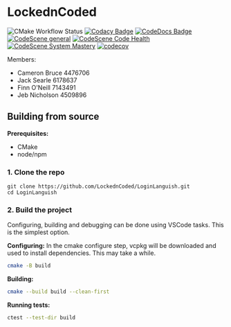 # LockednCoded

![CMake Workflow Status](https://github.com/LockednCoded/LoginLanguish/actions/workflows/cmake.yml/badge.svg)
[![Codacy Badge](https://app.codacy.com/project/badge/Grade/77e352dbe59a454fae44f44b10b5218b)](https://app.codacy.com/gh/LockednCoded/LoginLanguish/dashboard?utm_source=gh&utm_medium=referral&utm_content=&utm_campaign=Badge_grade)
[![CodeDocs Badge](https://codedocs.xyz/LockednCoded/LoginLanguish.svg)](https://codedocs.xyz/LockednCoded/LoginLanguish/)
[![CodeScene general](https://codescene.io/images/analyzed-by-codescene-badge.svg)](https://codescene.io/projects/43160)
[![CodeScene Code Health](https://codescene.io/projects/43160/status-badges/code-health)](https://codescene.io/projects/43160)
[![CodeScene System Mastery](https://codescene.io/projects/43160/status-badges/system-mastery)](https://codescene.io/projects/43160)
[![codecov](https://codecov.io/gh/LockednCoded/LoginLanguish/graph/badge.svg?token=1LN5G3NIQY)](https://codecov.io/gh/LockednCoded/LoginLanguish)

Members:

- Cameron Bruce 4476706
- Jack Searle 6178637
- Finn O'Neill 7143491
- Jeb Nicholson 4509896

## Building from source

**Prerequisites:**

- CMake
- node/npm

### 1. Clone the repo

```
git clone https://github.com/LockednCoded/LoginLanguish.git
cd LoginLanguish
```

### 2. Build the project

Configuring, building and debugging can be done using VSCode tasks. This is the simplest option.

**Configuring:**
In the cmake configure step, vcpkg will be downloaded and used to install dependencies. This may take a while.

```bash
cmake -B build
```

**Building:**

```bash
cmake --build build --clean-first
```

**Running tests:**

```bash
ctest --test-dir build
```

